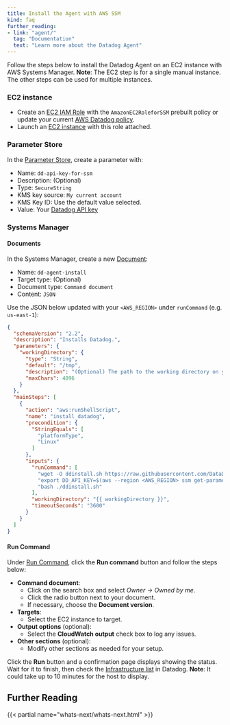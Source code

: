 ```yaml
---
title: Install the Agent with AWS SSM
kind: faq
further_reading:
- link: "agent/"
  tag: "Documentation"
  text: "Learn more about the Datadog Agent"
---
```


Follow the steps below to install the Datadog Agent on an EC2 instance with AWS Systems Manager. **Note**: The EC2 step is for a single manual instance. The other steps can be used for multiple instances.

### EC2 instance
* Create an [EC2 IAM Role][1] with the `AmazonEC2RoleforSSM` prebuilt policy or update your current [AWS Datadog policy][2].
* Launch an [EC2 instance][3] with this role attached.

### Parameter Store
In the [Parameter Store][4], create a parameter with:

* Name: `dd-api-key-for-ssm`
* Description: (Optional)
* Type: `SecureString`
* KMS key source: `My current account`
* KMS Key ID: Use the default value selected.
* Value: Your [Datadog API key][5]

### Systems Manager
#### Documents
In the Systems Manager, create a new [Document][6]:

* Name: `dd-agent-install`
* Target type: (Optional)
* Document type: `Command document`
* Content: `JSON`

Use the JSON below updated with your `<AWS_REGION>` under `runCommand` (e.g. `us-east-1`):
```json
{
  "schemaVersion": "2.2",
  "description": "Installs Datadog.",
  "parameters": {
    "workingDirectory": {
      "type": "String",
      "default": "/tmp",
      "description": "(Optional) The path to the working directory on your instance.",
      "maxChars": 4096
    }
  },
  "mainSteps": [
    {
      "action": "aws:runShellScript",
      "name": "install_datadog",
      "precondition": {
        "StringEquals": [
          "platformType",
          "Linux"
        ]
      },
      "inputs": {
        "runCommand": [
          "wget -O ddinstall.sh https://raw.githubusercontent.com/DataDog/datadog-agent/master/cmd/agent/install_script.sh",
          "export DD_API_KEY=$(aws --region <AWS_REGION> ssm get-parameters --names dd-api-key-for-ssm --with-decryption --query Parameters[].Value --output text)",
          "bash ./ddinstall.sh"
        ],
        "workingDirectory": "{{ workingDirectory }}",
        "timeoutSeconds": "3600"
      }
    }
  ]
}
```

#### Run Command
Under [Run Command][7], click the **Run command** button and follow the steps below:

* **Command document**:
    * Click on the search box and select *Owner -> Owned by me*.
    * Click the radio button next to your document.
    * If necessary, choose the **Document version**.
* **Targets**:
    * Select the EC2 instance to target.
* **Output options** (optional):
    * Select the **CloudWatch output** check box to log any issues.
* **Other sections** (optional):
    * Modify other sections as needed for your setup.

Click the **Run** button and a confirmation page displays showing the status. Wait for it to finish, then check the [Infrastructure list][8] in Datadog. **Note**: It could take up to 10 minutes for the host to display.

## Further Reading

{{< partial name="whats-next/whats-next.html" >}}

[1]: https://console.aws.amazon.com/iam/home?#/roles
[2]: /integrations/amazon_web_services/?tab=allpermissions#datadog-aws-iam-policy
[3]: https://console.aws.amazon.com/ec2/v2/home
[4]: https://console.aws.amazon.com/systems-manager/parameters
[5]: https://app.datadoghq.com/account/settings#api
[6]: https://console.aws.amazon.com/systems-manager/documents
[7]: https://console.aws.amazon.com/systems-manager/run-command/executing-commands
[8]: https://app.datadoghq.com/infrastructure
